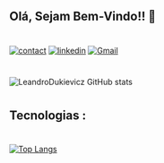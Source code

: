## Olá, Sejam Bem-Vindo!!  🖖
#
#
[![contact](https://img.shields.io/badge/WhatsApp-25D366?style=for-the-badge&logo=whatsapp&logoColor=white)](https://api.whatsapp.com/send?phone=5544920010649&text=Ol%C3%A1%20%2C%20tudo%20bem%20%3F)
[![linkedin](https://img.shields.io/badge/LinkedIn-0077B5?style=for-the-badge&logo=linkedin&logoColor=white)](https://www.linkedin.com/in/leandro-dukievicz-02b993218/)  [![Gmail](https://img.shields.io/badge/Gmail-D14836?style=for-the-badge&logo=gmail&logoColor=white)](mailto:leandrodukievicz1718@gmail.com)

#
#
![LeandroDukievicz GitHub stats](https://github-readme-stats.vercel.app/api?username=LeandroDukievicz&show_icons=true&theme=merko)
#
##  Tecnologias :


#
[![Top Langs](https://github-readme-stats.vercel.app/api/top-langs/?username=LeandroDukievicz&layout=compact)](https://github.com/anuraghazra/github-readme-stats)
#
#
